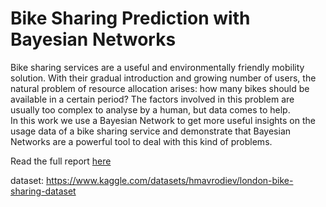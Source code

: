 # Bike Sharing Prediction with Bayesian Networks

Bike sharing services are a useful and environmentally friendly mobility solution. With their gradual introduction and growing number of users, the natural problem of resource allocation arises: how many bikes should be available in a certain period? The factors involved in this problem are usually too complex to analyse by a human, but data comes to help.  
In this work we use a Bayesian Network to get more useful insights on the usage data of a bike sharing service and demonstrate that Bayesian Networks are a powerful tool to deal with this kind of problems.  

Read the full report [here](BikeSharingBayes.pdf) 

dataset: https://www.kaggle.com/datasets/hmavrodiev/london-bike-sharing-dataset
